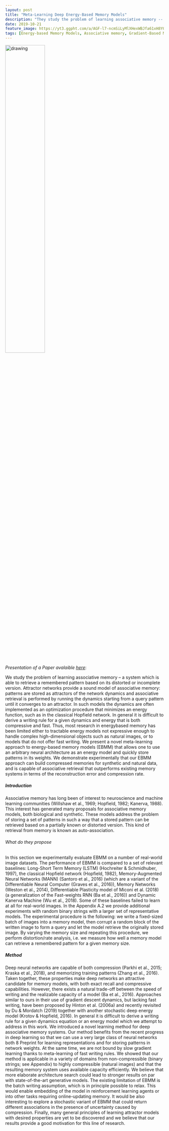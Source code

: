 ```yaml
---
layout: post
title: "Meta-Learning Deep Energy-Based Memory Models"
description: "They study the problem of learning associative memory -- a system which is able to retrieve a remembered pattern based on its distorted or incomplete version."
date: 2019-10-21
feature_image: https://yt3.ggpht.com/a/AGF-l7-ncmSiLyMlXHexWBJfa61xH8Y02WWQbnI4rg=s900-c-k-c0xffffffff-no-rj-mo
tags: [Energy-based Memory Models, Associative memory, Gradient-Based Meta-Learning,EBMM]
---
```


<img src="https://ars.els-cdn.com/content/image/1-s2.0-S1568494619306350-gr3.jpg" alt="drawing" width="auto" max-width="100%" height="50%" />
<br>

*Presentation of a Paper avalaible [here](https://arxiv.org/pdf/1910.02720.pdf)*\:

We study the problem of learning associative memory – a system which is able to retrieve a remembered pattern based on its distorted or incomplete version. Attractor networks provide a sound model of associative memory: patterns are stored as attractors of the network dynamics and associative retrieval is performed by running the dynamics starting from a query pattern until it converges to an attractor. In such models the dynamics are often implemented as an optimization procedure that minimizes an energy function, such as in the classical Hopfield network. In general it is difficult to derive a writing rule for a given dynamics and energy that is both compressive and fast. Thus, most research in energybased memory has been limited either to tractable energy models not expressive enough to handle complex high-dimensional objects such as natural images, or to models that do not offer fast writing. We present a novel meta-learning approach to energy-based memory models (EBMM) that allows one to use an arbitrary neural architecture as an energy model and quickly store patterns in its weights. We demonstrate experimentally that our EBMM approach can build compressed memories for synthetic and natural data, and is capable of associative retrieval that outperforms existing memory systems in terms of the reconstruction error and compression rate.
<!--more-->

##### Introduction

Associative memory has long been of interest to neuroscience and machine learning communities (Willshaw et al., 1969; Hopfield, 1982; Kanerva, 1988). This interest has generated many proposals for associative memory models, both biological and synthetic. These models address the problem of storing a set of patterns in such a way that a stored pattern can be retrieved based on a partially known or distorted version. This kind of retrieval from memory is known as auto-association.

###### What do they propose

In this section we experimentally evaluate EBMM on a number of real-world image datasets.
The performance of EBMM is compared to a set of relevant baselines: Long-Short Term Memory (LSTM) (Hochreiter & Schmidhuber, 1997), the classical Hopfield network (Hopfield, 1982), Memory-Augmented Neural Networks (MANN) (Santoro et al., 2016) (which are a variant of the Differentiable Neural Computer (Graves et al., 2016)), Memory Networks (Weston et al., 2014), Differentiable Plasticity model of Miconi et al. (2018) (a generalization of the Fast-weights RNN (Ba et al., 2016)) and Dynamic Kanerva Machine (Wu et al., 2018). Some of these baselines failed to learn at all for real-world images. In the Appendix A.2 we provide additional experiments with random binary strings with a larger set of representative models. The experimental procedure is the following: we write a fixed-sized batch of images into a memory model, then corrupt a random block of the written image to form a query and let the model retrieve the originally stored image. By varying the memory size and repeating this procedure, we perform distortion/rate analysis, i.e. we measure how well a memory model can retrieve a remembered pattern for a given memory size.


##### Method

Deep neural networks are capable of both compression (Parkhi et al., 2015; Kraska et al., 2018),
and memorizing training patterns (Zhang et al., 2016). Taken together, these properties make
deep networks an attractive candidate for memory models, with both exact recall and compressive
capabilities. However, there exists a natural trade-off between the speed of writing and the realizable
capacity of a model (Ba et al., 2016). Approaches similar to ours in their use of gradient descent
dynamics, but lacking fast writing, have been proposed by Hinton et al. (2006a) and recently revisited
by Du & Mordatch (2019) together with another stochastic deep energy model (Krotov & Hopfield,
2016). In general it is difficult to derive a writing rule for a given dynamics equation or an energy
model which we attempt to address in this work.
We introduced a novel learning method for deep associative memory systems. Our method benefits
from the recent progress in deep learning so that we can use a very large class of neural networks both
8
Preprint
for learning representations and for storing patterns in network weights. At the same time, we are not
bound by slow gradient learning thanks to meta-learning of fast writing rules. We showed that our
method is applicable in a variety of domains from non-compressible (binary strings; see Appendix)
to highly compressible (natural images) and that the resulting memory system uses available capacity
efficiently. We believe that more elaborate architecture search could lead to stronger results on par
with state-of-the-art generative models.
The existing limitation of EBMM is the batch writing assumption, which is in principle possible to
relax. This would enable embedding of the model in reinforcement learning agents or into other tasks
requiring online-updating memory. It would be also interesting to explore a stochastic variant of
EBMM that could return different associations in the presence of uncertainty caused by compression.
Finally, many general principles of learning attractor models with desired properties are yet to be
discovered and we believe that our results provide a good motivation for this line of research.
